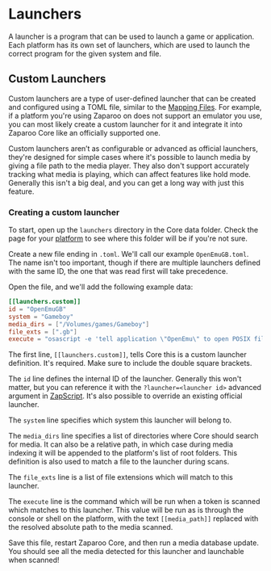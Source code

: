 # Launchers

A launcher is a program that can be used to launch a game or application.
Each platform has its own set of launchers, which are used to launch the correct program for the given system and file.

## Custom Launchers

Custom launchers are a type of user-defined launcher that can be created and configured using a TOML file, similar to the [Mapping Files](./mappings.md#mapping-files). For example, if a platform you're using Zaparoo on does not support an emulator you use, you can most likely create a custom launcher for it and integrate it into Zaparoo Core like an officially supported one.

Custom launchers aren’t as configurable or advanced as official launchers, they're designed for simple cases where it's possible to launch media by giving a file path to the media player. They also don't support accurately tracking what media is playing, which can affect features like hold mode. Generally this isn't a big deal, and you can get a long way with just this feature.

### Creating a custom launcher

To start, open up the `launchers` directory in the Core data folder. Check the page for your [platform](../platforms/index.md) to see where this folder will be if you're not sure.

Create a new file ending in `.toml`. We'll call our example `OpenEmuGB.toml`. The name isn't too important, though if there are multiple launchers defined with the same ID, the one that was read first will take precedence.

Open the file, and we'll add the following example data:

```toml
[[launchers.custom]]
id = "OpenEmuGB"
system = "Gameboy"
media_dirs = ["/Volumes/games/Gameboy"]
file_exts = [".gb"]
execute = "osascript -e 'tell application \"OpenEmu\" to open POSIX file \"[[media_path]]\"'"
```

The first line, `[[launchers.custom]]`, tells Core this is a custom launcher definition. It's required. Make sure to include the double square brackets.

The `id` line defines the internal ID of the launcher. Generally this won't matter, but you can reference it with the `?launcher=<launcher id>` advanced argument in [ZapScript](../zapscript/index.md). It's also possible to override an existing official launcher.

The `system` line specifies which system this launcher will belong to.

The `media_dirs` line specifies a list of directories where Core should search for media. It can also be a relative path, in which case during media indexing it will be appended to the platform's list of root folders. This definition is also used to match a file to the launcher during scans.

The `file_exts` line is a list of file extensions which will match to this launcher.

The `execute` line is the command which will be run when a token is scanned which matches to this launcher. This value will be run as is through the console or shell on the platform, with the text `[[media_path]]` replaced with the resolved absolute path to the media scanned.

Save this file, restart Zaparoo Core, and then run a media database update. You should see all the media detected for this launcher and launchable when scanned!

